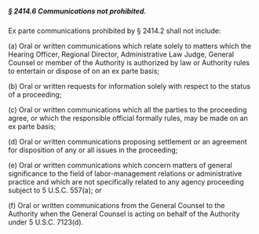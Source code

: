 ##### § 2414.6 Communications not prohibited. #####

Ex parte communications prohibited by § 2414.2 shall not include:

(a) Oral or written communications which relate solely to matters which the Hearing Officer, Regional Director, Administrative Law Judge, General Counsel or member of the Authority is authorized by law or Authority rules to entertain or dispose of on an ex parte basis;

(b) Oral or written requests for information solely with respect to the status of a proceeding;

(c) Oral or written communications which all the parties to the proceeding agree, or which the responsible official formally rules, may be made on an ex parte basis;

(d) Oral or written communications proposing settlement or an agreement for disposition of any or all issues in the proceeding;

(e) Oral or written communications which concern matters of general significance to the field of labor-management relations or administrative practice and which are not specifically related to any agency proceeding subject to 5 U.S.C. 557(a); or

(f) Oral or written communications from the General Counsel to the Authority when the General Counsel is acting on behalf of the Authority under 5 U.S.C. 7123(d).